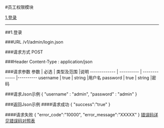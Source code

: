 #员工权限模块 

[1.登录](#1)

---
##<a id="1">1.登录</a>

###<a id="1.1">URL</a>
/v1/admin/login.json

###<a id="1.2">请求方式</a>
POST

###<a id="1.3">Header</a>
Content-Type : application/json

###<a id="1.4">请求参数</a>
     参数      | 必选 	    | 类型及范围     |说明
-------------  | ---------- | -------------  |---------- 
username      | true	      | string         |用户名
password       | true	      | string         |密码

###<a id="1.5">请求Json示例</a>
	{ 
	  "username" : "admin",
	  "password" : "admin"
	}

###<a id="1.6">返回Json示例</a>
####<a id="1.6.1">请求成功</a>
	{
		"success":"true"
	}

####<a id="1.6.2">请求失败</a>
	{
		"error_code":"10000",
		"error_message":"XXXXX"
	}
[错误码详见错误码对照表](错误码对照表.md)
